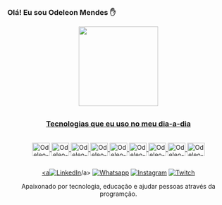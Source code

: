 
### Olá! Eu sou Odeleon Mendes ✋

<div align="center">
  <a href="https://github.com/odeleo">
  <img height="180em" src="https://github-readme-stats.vercel.app/api?username=odeleo&show_icons=true&theme=cobalt&include_all_commits=true&count_private=true"/>
  <!-img height="140em" src="https://github-readme-stats.vercel.app/api/top-langs/?username=odeleo&layout=compact&langs_count=7&theme=cobalt"/>
</div->

##

###       Tecnologias que eu uso no meu dia-a-dia

<div style="display: inline_block"><br />
   <img align="center" alt="Odeleo-Java" height="30" width="40" src="https://cdn.jsdelivr.net/gh/devicons/devicon/icons/java/java-original.svg" />
   <img align="center" alt="Odeleo-Spring" height="30" width="40" src="https://cdn.jsdelivr.net/gh/devicons/devicon/icons/spring/spring-original.svg" />
   <img align="center" alt="Odeleo-Amgular" height="30" width="40" src="https://cdn.jsdelivr.net/gh/devicons/devicon/icons/angularjs/angularjs-original.svg" />
   <img align="center" alt="Odeleo-Js" height="30" width="40" src="https://cdn.jsdelivr.net/gh/devicons/devicon/icons/javascript/javascript-original.svg" />
   <img align="center" alt="Odeleo-Html" height="30" width="40" src="https://cdn.jsdelivr.net/gh/devicons/devicon/icons/html5/html5-original.svg" />
   <img align="center" alt="Odeleo-Css" height="30" width="40" src="https://cdn.jsdelivr.net/gh/devicons/devicon/icons/css3/css3-original.svg" />
   <img align="center" alt="Odeleo-Mysql" height="30" width="40" src="https://cdn.jsdelivr.net/gh/devicons/devicon/icons/mysql/mysql-original.svg" />   
   <img align="center" alt="Odeleo-Vscode" height="30" width="40" src="https://cdn.jsdelivr.net/gh/devicons/devicon/icons/visualstudio/visualstudio-plain.svg" />
   <img align="center" alt="Odeleo-Linux" height="30" width="40" src="https://cdn.jsdelivr.net/gh/devicons/devicon/icons/linux/linux-original.svg" />
 

##

<a[![LinkedIn](https://img.shields.io/badge/LinkedIn-0077B5?style=for-the-badge&logo=linkedin&logoColor=white)](https://www.linkedin.com/in/odeleonmendes/)/a>
[![Whatsapp](https://img.shields.io/badge/WhatsApp-25D366?style=for-the-badge&logo=whatsapp&logoColor=white)](https://wa.me/+5581985545280)
[![Instagram](https://img.shields.io/badge/Instagram-E4405F?style=for-the-badge&logo=instagram&logoColor=white)](https://instagram.com/omfstar)
[![Twitch](https://img.shields.io/badge/Twitch-9146FF?style=for-the-badge&logo=twitch&logoColor=white)](https://twitch.tv/odeleonmendes)

Apaixonado por tecnologia, educação e ajudar pessoas através da programção.


<!--Sites para Badges https://emojipedia.org/ https://dev.to/envoy_/150-badges-for-github-pnk https://devicon.dev/-->
